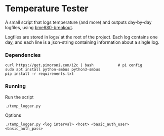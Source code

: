 # Temperature Tester
<p>A small script that logs temperature (and more) and outputs day-by-day logfiles, using 
<a href="https://shop.pimoroni.com/products/bme680-breakout">bme680-breakout</a>.
<p>Logfiles are stored in logs/ at the root of the project. Each log contains one day, and each line is a json-string
containing information about a single log.</p>

<h3>Dependencies</h3>

```
curl https://get.pimoroni.com/i2c | bash           # pi config
sudo apt install python-smbus python3-smbus
pip install -r requirements.txt
```
<h3>Running</h3>
<p>Run the script</p>

```./temp_logger.py```
<p>Options</p>

```./temp_logger.py <log interval> <host> <basic_auth_user> <basic_auth_pass>```
